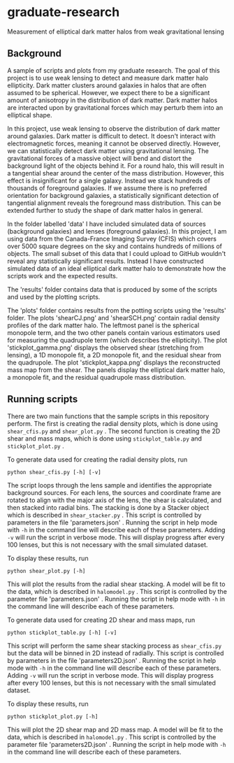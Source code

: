 # graduate-research
Measurement of elliptical dark matter halos from weak gravitational lensing

## Background

A sample of scripts and plots from my graduate research. The goal of this project is to use weak lensing to detect and measure dark matter halo ellipticity. Dark matter clusters around galaxies in halos that are often assumed to be spherical. However, we expect there to be a significant amount of anisotropy in the distribution of dark matter. Dark matter halos are interacted upon by gravitational forces which may perturb them into an elliptical shape.

In this project, use weak lensing to observe the distribution of dark matter around galaxies. Dark matter is difficult to detect. It doesn't interact with electromagnetic forces, meaning it cannot be observed directly. However, we can statistically detect dark matter using gravitational lensing. The gravitational forces of a massive object will bend and distort the background light of the objects behind it. For a round halo, this will result in a tangential shear around the center of the mass distribution. However, this effect is insignificant for a single galaxy. Instead we stack hundreds of thousands of foreground galaxies. If we assume there is no preferred orientation for background galaxies, a statistically significant detection of tangential alignment reveals the foreground mass distribution. This can be extended further to study the shape of dark matter halos in general.

In the folder labelled 'data' I have included simulated data of sources (background galaxies) and lenses (foreground galaxies). In this project, I am using data from the Canada-France Imaging Survey (CFIS) which covers over 5000 square degrees on the sky and contains hundreds of millions of objects. The small subset of this data that I could upload to GitHub wouldn't reveal any statistically significant results. Instead I have constructed simulated data of an ideal elliptical dark matter halo to demonstrate how the scripts work and the expected results.

The 'results' folder contains data that is produced by some of the scripts and used by the plotting scripts.

The 'plots' folder contains results from the potting scripts using the 'results' folder. The plots 'shearCJ.png' and 'shearSCH.png' contain radial density profiles of the dark matter halo. The leftmost panel is the spherical monopole term, and the two other panels contain various estimators used for measuring the quadrupole term (which describes the ellipticity). The plot 'stickplot_gamma.png' displays the observed shear (stretching from lensing), a 1D monopole fit, a 2D monopole fit, and the residual shear from the quadrupole. The plot 'stickplot_kappa.png' displays the reconstructed mass map from the shear. The panels display the elliptical dark matter halo, a monopole fit, and the residual quadrupole mass distribution.

## Running scripts

There are two main functions that the sample scripts in this repository perform. The first is creating the radial density plots, which is done using `shear_cfis.py` and `shear_plot.py` . The second function is creating the 2D shear and mass maps, which is done using `stickplot_table.py` and `stickplot_plot.py` .

To generate data used for creating the radial density plots, run

`python shear_cfis.py [-h] [-v]`

The script loops through the lens sample and identifies the appropriate background sources. For each lens, the sources and coordinate frame are rotated to align with the major axis of the lens, the shear is calculated, and then stacked into radial bins. The stacking is done by a Stacker object which is described in `shear_stacker.py` . This script is controlled by parameters in the file 'parameters.json' . Running the script in help mode with `-h` in the command line will describe each of these parameters. Adding `-v` will run the script in verbose mode. This will display progress after every 100 lenses, but this is not necessary with the small simulated dataset.

To display these results, run

`python shear_plot.py [-h]`

This will plot the results from the radial shear stacking. A model will be fit to the data, which is described in `halomodel.py` . This script is controlled by the parameter file 'parameters.json' . Running the script in help mode with `-h` in the command line will describe each of these parameters.

To generate data used for creating 2D shear and mass maps, run

`python stickplot_table.py [-h] [-v]`

This script will perform the same shear stacking process as `shear_cfis.py` but the data will be binned in 2D instead of radially. This script is controlled by parameters in the file 'parameters2D.json' . Running the script in help mode with `-h` in the command line will describe each of these parameters. Adding `-v` will run the script in verbose mode. This will display progress after every 100 lenses, but this is not necessary with the small simulated dataset.

To display these results, run

`python stickplot_plot.py [-h]`

This will plot the 2D shear map and 2D mass map. A model will be fit to the data, which is described in `halomodel.py` . This script is controlled by the parameter file 'parameters2D.json' . Running the script in help mode with `-h` in the command line will describe each of these parameters.
